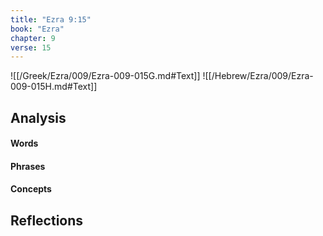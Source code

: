 ```yaml
---
title: "Ezra 9:15"
book: "Ezra"
chapter: 9
verse: 15
---
```

![[/Greek/Ezra/009/Ezra-009-015G.md#Text]]
![[/Hebrew/Ezra/009/Ezra-009-015H.md#Text]]

## Analysis

#### Words

#### Phrases

#### Concepts

## Reflections
